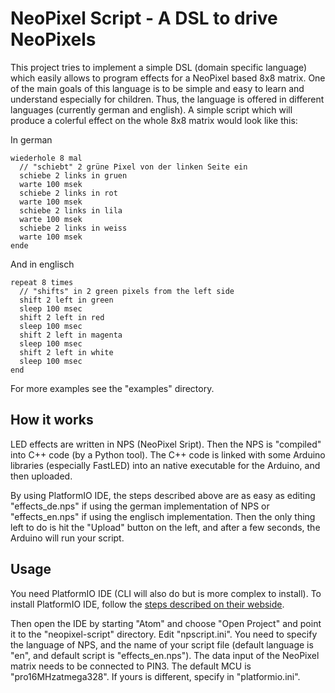 NeoPixel Script - A DSL to drive NeoPixels
==========================================

This project tries to implement a simple DSL (domain specific language)
which easily allows to program effects for a NeoPixel based 8x8 matrix.
One of the main goals of this language is to be simple and easy to learn
and understand especially for children. Thus, the language is offered in
different languages (currently german and english). A simple script which
will produce a colerful effect on the whole 8x8 matrix would look like
this:

In german

    wiederhole 8 mal
      // "schiebt" 2 grüne Pixel von der linken Seite ein
      schiebe 2 links in gruen
      warte 100 msek
      schiebe 2 links in rot
      warte 100 msek
      schiebe 2 links in lila
      warte 100 msek
      schiebe 2 links in weiss
      warte 100 msek
    ende

And in englisch

    repeat 8 times
      // "shifts" in 2 green pixels from the left side
      shift 2 left in green
      sleep 100 msec
      shift 2 left in red
      sleep 100 msec
      shift 2 left in magenta
      sleep 100 msec
      shift 2 left in white
      sleep 100 msec
    end

For more examples see the "examples" directory.

How it works
------------

LED effects are written in NPS (NeoPixel Sript). Then the NPS is "compiled"
into C++ code (by a Python tool). The C++ code is linked with some Arduino
libraries (especially FastLED) into an native executable for the Arduino,
and then uploaded.

By using PlatformIO IDE, the steps described above are as easy as editing
"effects_de.nps" if using the german implementation of NPS or "effects_en.nps"
if using the englisch implementation. Then the only thing left to do is hit
the "Upload" button on the left, and after a few seconds, the Arduino will run
your script.

Usage
-----

You need PlatformIO IDE (CLI will also do but is more complex to install).
To install PlatformIO IDE, follow the [steps described on their webside](
  http://docs.platformio.org/en/stable/installation.html).

Then open the IDE by starting "Atom" and choose "Open Project" and point it to
the "neopixel-script" directory.
Edit "npscript.ini". You need to specify the language of NPS, and the name of
your script file (default language is "en", and default script is "effects_en.nps").
The data input of the NeoPixel matrix needs to be connected to PIN3. The
default MCU is "pro16MHzatmega328". If yours is different, specify in "platformio.ini".
